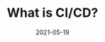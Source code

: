 ---
contentPage: /guides/ci-cd/ci-cd-what-is
date: '2021-05-19'
lastmod: '2021-05-19'
layout: single
title: What is CI/CD?
weight: 4
---